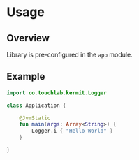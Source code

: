 # Usage

## Overview

Library is pre-configured in the `app` module.

## Example

```kotlin
import co.touchlab.kermit.Logger

class Application {

    @JvmStatic
    fun main(args: Array<String>) {
        Logger.i { "Hello World" }
    }

}
```
